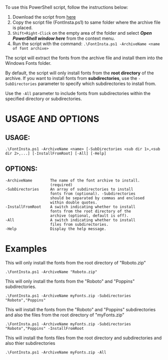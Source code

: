 To use this PowerShell script, follow the instructions below:

1. Download the script from [here]()
2. Copy the script file (FontInsta.ps1) to same folder where the archive file is placed.
3. `Shift+Right-Click` on the empty area of the folder and select ***Open PowerShell window here*** from the context menu.
4. Run the script with the command: `.\FontInsta.ps1 -ArchiveName <name of font archive>`

The script will extract the fonts from the archive file and install them into the Windows Fonts folder.

By default, the script will only install fonts from the **root directory** of the archive. If you want to install fonts from **subdirectories**, use the `-SubDirectories` parameter to specify which subdirectories to install from.

Use the `-All` parameter to include fonts from subdirectories within the specified directory or subdirectories.

# USAGE AND OPTIONS
## USAGE:
    .\FontInsta.ps1 -ArchiveName <name> [-SubDirectories <sub dir 1>,<sub dir 2>,...] [-InstallFromRoot] [-All] [-Help]
## OPTIONS:
    -ArchiveName        The name of the font archive to install.
                        (required) 
    -SubDirectories     An array of subdirectories to install
                        fonts from (optional). -Subdirectories
                        should be separated by commas and enclosed
                        within double quotes.
    -InstallFromRoot    A switch indicating whether to install
                        fonts from the root directory of the
                        archive (optional, default is off).
    -All                A switch indicating whether to install
                        files from subdirectories.
    -Help               Display the help message.

# Examples
This will only install the fonts from the root directory of "Roboto.zip"

    .\FontInsta.ps1 -ArchiveName "Roboto.zip"

This will only install the fonts from the "Roboto" and "Poppins" subdirectories.

    .\FontInsta.ps1 -ArchiveName myFonts.zip -Subdirectories "Roboto","Poppins"

This will install the fonts from the "Roboto" and "Poppins" subdirectories and also the files from the root directory of "myFonts.zip"

    .\FontInsta.ps1 -ArchiveName myFonts.zip -Subdirectories "Roboto","Poppins" -InstallFromRoot

This will install the fonts files from the root directory and subdirectories and also thier subdirectories
    
    .\FontInsta.ps1 -ArchiveName myFonts.zip -All